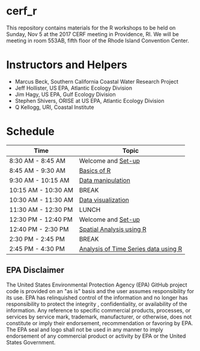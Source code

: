 # cerf_r

This repository contains materials for the R workshops to be held on Sunday, Nov 5 at the 2017 CERF meeting in Providence, RI.  We will be meeting in room 553AB, fifth floor of the Rhode Island Convention Center.

# Instructors and Helpers

- Marcus Beck, Southern California Coastal Water Research Project
- Jeff Hollister, US EPA, Atlantic Ecology Division
- Jim Hagy, US EPA, Gulf Ecology Division
- Stephen Shivers, ORISE at US EPA, Atlantic Ecology Division
- Q Kellogg, URI, Coastal Institute

# Schedule

|Time|Topic|
|----|-----|
|8:30 AM - 8:45 AM|Welcome and [Set-up](lessons/set_up.md)|
|8:45 AM - 9:30 AM|[Basics of R](lessons/basics.md)|
|9:30 AM - 10:15 AM|[Data manipulation](lessons/data_manipulation.md)|
|10:15 AM - 10:30 AM | BREAK |
|10:30 AM - 11:30 AM|[Data visualization](https://USEPA.github.com/cerf_r/lessons/data_viz.html)|
|11:30 AM - 12:30 PM| LUNCH |
|12:30 PM - 12:40 PM|Welcome and [Set-up](lessons/set_up.md)|
|12:40 PM - 2:30 PM|[Spatial Analysis using R](lessons/spatial_analysis.md)|
|2:30 PM - 2:45 PM| BREAK |
|2:45 PM - 4:30 PM|[Analysis of Time Series data using R](https://USEPA.github.com/cerf_r/lessons/time_series.html)|

## EPA Disclaimer

The United States Environmental Protection Agency (EPA) GitHub project code is provided on an "as is" basis and the user assumes responsibility for its use. EPA has relinquished control of the information and no longer has responsibility to protect the integrity , confidentiality, or availability of the information. Any reference to specific commercial products, processes, or services by service mark, trademark, manufacturer, or otherwise, does not constitute or imply their endorsement, recommendation or favoring by EPA. The EPA seal and logo shall not be used in any manner to imply endorsement of any commercial product or activity by EPA or the United States Government.